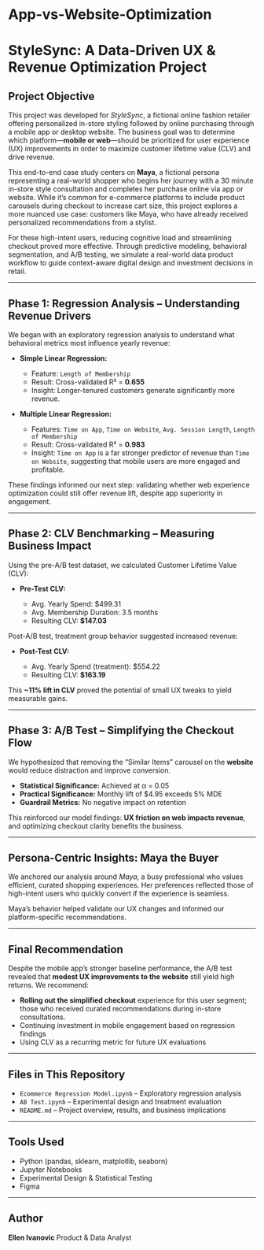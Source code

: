 # App-vs-Website-Optimization

# StyleSync: A Data-Driven UX & Revenue Optimization Project

## Project Objective

This project was developed for *StyleSync*, a fictional online fashion retailer offering personalized in-store styling followed by online purchasing through a mobile app or desktop website. The business goal was to determine which platform—**mobile or web**—should be prioritized for user experience (UX) improvements in order to maximize customer lifetime value (CLV) and drive revenue.

This end-to-end case study centers on **Maya**, a fictional persona representing a real-world shopper who begins her journey with a 30 minute in-store style consultation and completes her purchase online via app or website. While it’s common for e-commerce platforms to include product carousels during checkout to increase cart size, this project explores a more nuanced use case: customers like Maya, who have already received personalized recommendations from a stylist.

For these high-intent users, reducing cognitive load and streamlining checkout proved more effective. Through predictive modeling, behavioral segmentation, and A/B testing, we simulate a real-world data product workflow to guide context-aware digital design and investment decisions in retail.

---

## Phase 1: Regression Analysis – Understanding Revenue Drivers

We began with an exploratory regression analysis to understand what behavioral metrics most influence yearly revenue:

* **Simple Linear Regression:**

  * Feature: `Length of Membership`
  * Result: Cross-validated R² = **0.655**
  * Insight: Longer-tenured customers generate significantly more revenue.

* **Multiple Linear Regression:**

  * Features: `Time on App`, `Time on Website`, `Avg. Session Length`, `Length of Membership`
  * Result: Cross-validated R² = **0.983**
  * Insight: `Time on App` is a far stronger predictor of revenue than `Time on Website`, suggesting that mobile users are more engaged and profitable.

These findings informed our next step: validating whether web experience optimization could still offer revenue lift, despite app superiority in engagement.

---

## Phase 2: CLV Benchmarking – Measuring Business Impact

Using the pre-A/B test dataset, we calculated Customer Lifetime Value (CLV):

* **Pre-Test CLV:**

  * Avg. Yearly Spend: \$499.31
  * Avg. Membership Duration: 3.5 months
  * Resulting CLV: **\$147.03**

Post-A/B test, treatment group behavior suggested increased revenue:

* **Post-Test CLV:**

  * Avg. Yearly Spend (treatment): \$554.22
  * Resulting CLV: **\$163.19**

This **\~11% lift in CLV** proved the potential of small UX tweaks to yield measurable gains.

---

## Phase 3: A/B Test – Simplifying the Checkout Flow

We hypothesized that removing the “Similar Items” carousel on the **website** would reduce distraction and improve conversion.

* **Statistical Significance:** Achieved at α = 0.05
* **Practical Significance:** Monthly lift of \$4.95 exceeds 5% MDE
* **Guardrail Metrics:** No negative impact on retention

This reinforced our model findings: **UX friction on web impacts revenue**, and optimizing checkout clarity benefits the business.

---

## Persona-Centric Insights: Maya the Buyer

We anchored our analysis around *Maya*, a busy professional who values efficient, curated shopping experiences. Her preferences reflected those of high-intent users who quickly convert if the experience is seamless.

Maya’s behavior helped validate our UX changes and informed our platform-specific recommendations.

---

## Final Recommendation

Despite the mobile app’s stronger baseline performance, the A/B test revealed that **modest UX improvements to the website** still yield high returns. We recommend:

* **Rolling out the simplified checkout** experience for this user segment; those who received curated recommendations during in-store consultations.
* Continuing investment in mobile engagement based on regression findings
* Using CLV as a recurring metric for future UX evaluations

---

## Files in This Repository

* `Ecommerce Regression Model.ipynb` – Exploratory regression analysis
* `AB Test.ipynb` – Experimental design and treatment evaluation
* `README.md` – Project overview, results, and business implications

---

## Tools Used

* Python (pandas, sklearn, matplotlib, seaborn)
* Jupyter Notebooks
* Experimental Design & Statistical Testing
* Figma

---

## Author

**Ellen Ivanovic**
Product & Data Analyst 

